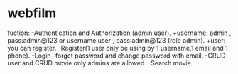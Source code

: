 # webfilm
fuction: -Authentication and Authorization (admin,user). 
+username: admin , pass:admin@123 or username:user , pass:admin@123 (role admin). 
+user: you can register. 
-Register(1 user only be using by 1 username,1 email and 1 phone). 
-Login -forget password and change password with email. 
-CRUD user and CRUD movie only admins are allowed. 
-Search movie.
